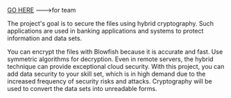 [GO HERE](https://github.com/rclone/rclone) --->for team

The project's goal is to secure the files using hybrid cryptography. Such applications are used in banking applications and systems to protect information and data sets. 

You can encrypt the files with Blowfish because it is accurate and fast. Use symmetric algorithms for decryption. Even in remote servers, the hybrid technique can provide exceptional cloud security. With this project, you can add data security to your skill set, which is in high demand due to the increased frequency of security risks and attacks. Cryptography will be used to convert the data sets into unreadable forms. 
